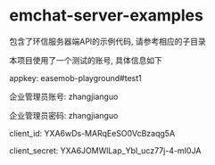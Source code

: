 emchat-server-examples
======================

包含了环信服务器端API的示例代码, 请参考相应的子目录

本项目使用了一个测试的账号, 具体信息如下

appkey: easemob-playground#test1

企业管理员账号: zhangjianguo

企业管理员密码: zhangjianguo 

client_id: YXA6wDs-MARqEeSO0VcBzaqg5A

client_secret: YXA6JOMWlLap_YbI_ucz77j-4-mI0JA

